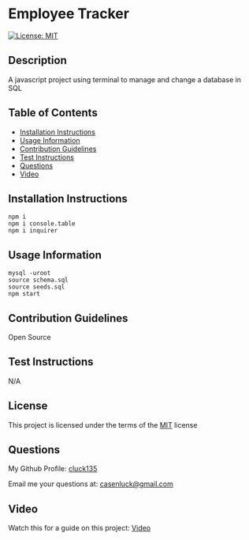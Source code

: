 # Employee Tracker
[![License: MIT](https://img.shields.io/badge/License-MIT-yellow)](https://opensource.org/licenses/MIT)

## Description
A javascript project using terminal to manage and change a database in SQL

## Table of Contents
- [Installation Instructions](#installation-instructions)
- [Usage Information](#usage-information)
- [Contribution Guidelines](#contribution-guidelines)
- [Test Instructions](#test-instructions)
- [Questions](#questions)
- [Video](#video)

## Installation Instructions
```
npm i
npm i console.table
npm i inquirer
```

## Usage Information
```
mysql -uroot 
source schema.sql
source seeds.sql
npm start
```
## Contribution Guidelines
Open Source

## Test Instructions
N/A

## License
This project is licensed under the terms of the [MIT](https://opensource.org/licenses/MIT) license

## Questions
My Github Profile: [cluck135](https://github.com/cluck135)

Email me your questions at: [casenluck@gmail.com](mailto:casenluck@gmail.com)

## Video
Watch this for a guide on this project: [Video](https://watch.screencastify.com/v/JBunx75c803rO597qi0O)
